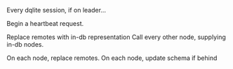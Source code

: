 Every dqlite session, if on leader...

Begin a heartbeat request.

Replace remotes with in-db representation
Call every other node, supplying in-db nodes.

On each node, replace remotes.
On each node, update schema if behind


